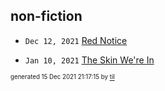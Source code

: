 ## non-fiction


* <code>Dec 12, 2021</code> [Red Notice](2021-12-15T21-11-09-red-notice.md)

* <code>Jan 10, 2021</code> [The Skin We're In](2021-01-10T16-54-31-the-skin-we're-in.md)

<sup><sub>generated 15 Dec 2021 21:17:15 by <a href='https://github.com/senorprogrammer/til'>til</a></sub></sup>
